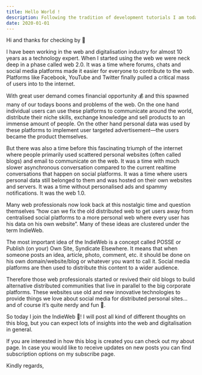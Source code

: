 ```yaml
---
title: Hello World !
description: Following the tradition of development tutorials I am today launching 🎉 my new blog with a hello world post. Its not perfect, its not finished, and it will have issues, but its live!
date: 2020-01-01
---
```


Hi and thanks for checking by 👋

I have been working in the web and digitalisation industry for almost 10 years as a technology expert. When I started using the web we were neck deep in a phase called web 2.0. It was a time where forums, chats and social media platforms made it easier for everyone to contribute to the web. Platforms like Facebook, YouTube and Twitter finally pulled a critical mass of users into to the internet.

With great user demand comes financial opportunity 💰 and this spawned many of our todays boons and problems of the web. On the one hand individual users can use these platforms to communicate around the world, distribute their niche skills, exchange knowledge and sell products to an immense amount of people. On the other hand personal data was used by these platforms to implement user targeted advertisement—the users became the product themselves.

But there was also a time before this fascinating triumph of the internet where people primarily used scattered personal websites (often called blogs) and email to communicate on the web. It was a time with much slower asynchronous conversation compared to the current realtime conversations that happen on social platforms. It was a time where users personal data still belonged to them and was hosted on their own websites and servers. It was a time without personalised ads and spammy notifications. It was the web 1.0.

Many web professionals now look back at this nostalgic time and question themselves “how can we fix the old distributed web to get users away from centralised social platforms to a more personal web where every user has his data on his own website”. Many of these ideas are clustered under the term IndieWeb.

The most important idea of the IndieWeb is a concept called POSSE or Publish (on your) Own Site, Syndicate Elsewhere. It means that when someone posts an idea, article, photo, comment, etc. it should be done on his own domain/website/blog or whatever you want to call it. Social media platforms are then used to distribute this content to a wider audience.

Therefore those web professionals started or revived their old blogs to build alternative distributed communities that live in parallel to the big corporate platforms. These websites use old and new innovative technologies to provide things we love about social media for distributed personal sites…and of course it’s quite nerdy and fun 🤖.

So today I join the IndieWeb 🥳! I will post all kind of different thoughts on this blog, but you can expect lots of insights into the web and digitalisation in general.

If you are interested in how this blog is created you can check out my about page. In case you would like to receive updates on new posts you can find subscription options on my subscribe page.

Kindly regards,